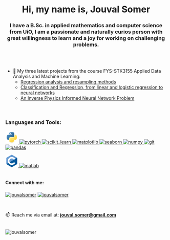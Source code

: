 <h1 align="center">Hi, my name is, Jouval Somer</h1>
<h3 align="center">I have a B.Sc. in applied mathematics and computer science from UiO, I am a passionate and naturally curios person with great willingness to learn and a joy for working on challenging problems.</h3> <br> <br> 

- 🔭 My three latest projects from the course FYS-STK3155 Applied Data Analysis and Machine Learning: 
  - [Regression analysis and resampling methods](https://github.com/JouvalSomer/FYS-STK3155/tree/main/Project%201%20-%20Regression%20analysis%20and%20resampling%20methods) 
  - [Classification and Regression, from linear and logistic regression to neural networks](https://github.com/JouvalSomer/FYS-STK3155/tree/main/Project%202%20-%20Classification%20and%20Regression%2C%20from%20linear%20and%20logistic%20regression%20to%20neural%20networks) 
  - [An Inverse Physics Informed Neural Network Problem](https://github.com/JouvalSomer/FYS-STK3155/tree/main/Project%203%20-%20Inverse%20Physics%20Informed%20Neural%20Network%20Problem) <br> <br><br> 


<h3 align="left">Languages and Tools:</h3>
<p align="left"> 
<a href="https://www.python.org" target="_blank" rel="noreferrer"> <img src="https://raw.githubusercontent.com/devicons/devicon/master/icons/python/python-original.svg" alt="python" width="40" height="40"/>  </a> 
<a href="https://pytorch.org/" target="_blank" rel="noreferrer"> <img src="https://upload.wikimedia.org/wikipedia/commons/9/96/Pytorch_logo.png" alt="pytorch" width="" height="40"/> </a> 
<a href="https://scikit-learn.org/" target="_blank" rel="noreferrer"> <img src="https://upload.wikimedia.org/wikipedia/commons/0/05/Scikit_learn_logo_small.svg" alt="scikit_learn" width="" height="40"/> </a> 
<a href="https://matplotlib.org/" target="_blank" rel="noreferrer"> <img src="https://matplotlib.org/stable/_images/sphx_glr_logos2_003.png" alt="matplotlib" width="" height="40"/> </a> 
<a href="https://seaborn.pydata.org/" target="_blank" rel="noreferrer"> <img src="https://seaborn.pydata.org/_static/logo-wide-lightbg.svg" alt="seaborn" width="" height="40"/> </a> 
<a href="https://numpy.org/" target="_blank" rel="noreferrer"> <img src="https://upload.wikimedia.org/wikipedia/commons/3/31/NumPy_logo_2020.svg" alt="numpy" width="" height="40"/> </a> 
<a href="https://git-scm.com/" target="_blank" rel="noreferrer"> <img src="https://upload.wikimedia.org/wikipedia/commons/e/e0/Git-logo.svg" alt="git" width="" height="40"/> </a>
<a href="https://pandas.pydata.org/" target="_blank" rel="noreferrer"> <img src="https://upload.wikimedia.org/wikipedia/commons/e/ed/Pandas_logo.svg" alt="pandas" width="" height="40"/> </a> </p>
<a href="https://www.cprogramming.com/" target="_blank" rel="noreferrer"> <img src="https://raw.githubusercontent.com/devicons/devicon/master/icons/c/c-original.svg" alt="c" width="" height="40"/> </a>
<a href="https://www.mathworks.com/" target="_blank" rel="noreferrer"> <img src="https://upload.wikimedia.org/wikipedia/commons/2/21/Matlab_Logo.png" alt="matlab" width="40" height="40"/> </a> <br><br> 

<h4 align="left">Connect with me:</h4>
<p align="left">
<a href="https://linkedin.com/in/jouvalsomer" target="blank"><img align="center" src="https://raw.githubusercontent.com/rahuldkjain/github-profile-readme-generator/master/src/images/icons/Social/linked-in-alt.svg" alt="jouvalsomer" height="30" width="40" /></a>
<a href="https://instagram.com/jouvalsomer" target="blank"><img align="center" src="https://raw.githubusercontent.com/rahuldkjain/github-profile-readme-generator/master/src/images/icons/Social/instagram.svg" alt="jouvalsomer" height="30" width="40" /></a>
</p><br> 

📫 Reach me via email at: **jouval.somer@gmail.com**<br> <br> 


<p><img align="left" src="https://github-readme-stats.vercel.app/api/top-langs?username=jouvalsomer&show_icons=true&locale=en&layout=compact" alt="jouvalsomer" /></p>

